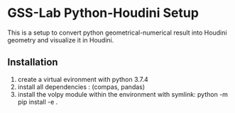# GSS-Lab Python-Houdini Setup

This is a setup to convert python geometrical-numerical result into Houdini geometry and visualize it in Houdini.


## Installation

1. create a virtual evironment with python 3.7.4
2. install all dependencies : (compas, pandas)
3. install the volpy module within the environment with symlink:
    python -m pip install -e .
